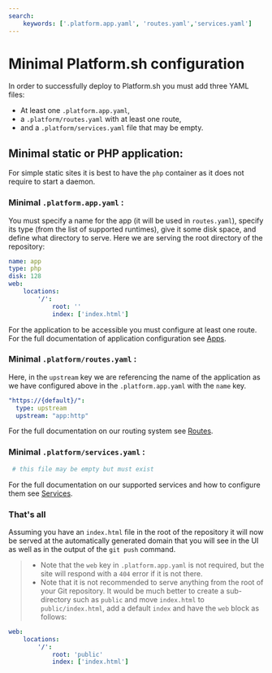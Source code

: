 ```yaml
---
search:
    keywords: ['.platform.app.yaml', 'routes.yaml','services.yaml']
---
```

# Minimal Platform.sh configuration

In order to successfully deploy to Platform.sh you must
add three YAML files:

* At least one `.platform.app.yaml`, 
* a `.platform/routes.yaml` with at least one route, 
* and a `.platform/services.yaml` file that may be empty.

## Minimal static or PHP application:

For simple static sites it is best to have the `php` container as it does not
require to start a daemon.

### Minimal `.platform.app.yaml` :

You must specify a name for the app (it will be used in `routes.yaml`), specify its type (from the list of supported runtimes), give it some disk space, and define what directory to serve. Here we are serving the root directory of the repository:

```yaml
name: app
type: php
disk: 128
web:
    locations:
        '/':
            root: ''
            index: ['index.html']
```

For the application to be accessible you must configure at least one route. For the full documentation of application configuration see [Apps](app-containers.md).

### Minimal `.platform/routes.yaml` :

Here, in the `upstream` key we are referencing the name of the application as we have configured above in the `.platform.app.yaml` with the `name` key.
 
```yaml
"https://{default}/":
  type: upstream
  upstream: "app:http"
```

For the full documentation on our routing system see [Routes](routes.md).

### Minimal `.platform/services.yaml` :

```yaml
 # this file may be empty but must exist
```

For the full documentation on our supported services and how to configure them see [Services](services.md).

###  That's all

Assuming you have an `index.html` file in the root of the repository it will now be served at the automatically generated domain that you will see in the UI as well as in the output of the `git push` command.


> * Note that the `web` key in `.platform.app.yaml` is not required, but the site will respond with a `404` error if it is not there.
> * Note that it is not recommended to serve anything from the root of your Git repository. It would be much better to create a sub-directory such as `public` and move `index.html` to `public/index.html`, add a default `index` and have the `web` block as follows:
>

```yaml
web:
    locations:
        '/':
            root: 'public'
            index: ['index.html']
```

